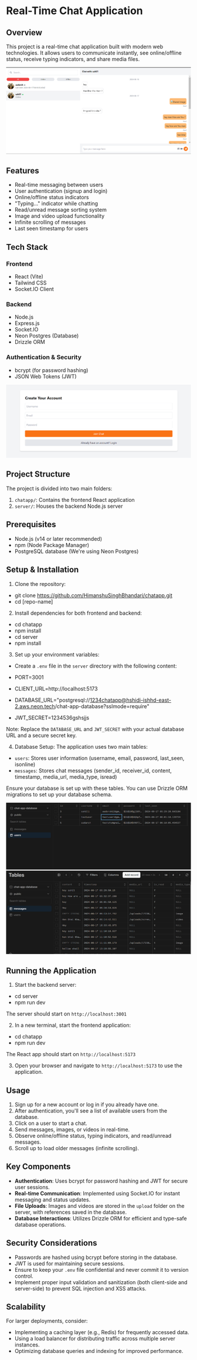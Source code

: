 # Real-Time Chat Application

## Overview

This project is a real-time chat application built with modern web technologies. It allows users to communicate instantly, see online/offline status, receive typing indicators, and share media files.

![Chat app](./chatapp/public/chatapp.png)

## Features

- Real-time messaging between users
- User authentication (signup and login)
- Online/offline status indicators
- "Typing..." indicator while chatting
- Read/unread message sorting system
- Image and video upload functionality
- Infinite scrolling of messages
- Last seen timestamp for users

## Tech Stack

### Frontend
- React (Vite)
- Tailwind CSS
- Socket.IO Client

### Backend
- Node.js
- Express.js
- Socket.IO
- Neon Postgres (Database)
- Drizzle ORM

### Authentication & Security
- bcrypt (for password hashing)
- JSON Web Tokens (JWT)

![Authentication](./chatapp/public/Signup.png)

## Project Structure

The project is divided into two main folders:

1. `chatapp/`: Contains the frontend React application
2. `server/`: Houses the backend Node.js server

## Prerequisites

- Node.js (v14 or later recommended)
- npm (Node Package Manager)
- PostgreSQL database (We're using Neon Postgres)

## Setup & Installation

1. Clone the repository:
- git clone https://github.com/HimanshuSinghBhandari/chatapp.git
- cd [repo-name]

2. Install dependencies for both frontend and backend:
- cd chatapp
- npm install
- cd server
- npm install

3. Set up your environment variables:
- Create a `.env` file in the `server` directory with the following content:

- PORT=3001
- CLIENT_URL=http://localhost:5173
- DATABASE_URL="postgresql://1234chatapp@hshidi-ishhd-east-2.aws.neon.tech/chat-app-database?sslmode=require"
- JWT_SECRET=1234536gshsjjs

Note: Replace the `DATABASE_URL` and `JWT_SECRET` with your actual database URL and a secure secret key.

4. Database Setup:
The application uses two main tables:
- `users`: Stores user information (username, email, password, last_seen, isonline)
- `messages`: Stores chat messages (sender_id, receiver_id, content, timestamp, media_url, media_type, isread)

Ensure your database is set up with these tables. You can use Drizzle ORM migrations to set up your database schema.

![users](./chatapp/public/users.png)
![message](./chatapp/public/messages.png)

## Running the Application

1. Start the backend server:
- cd server
- npm run dev

The server should start on `http://localhost:3001`

2. In a new terminal, start the frontend application:
- cd chatapp
- npm run dev

The React app should start on `http://localhost:5173`

3. Open your browser and navigate to `http://localhost:5173` to use the application.

## Usage

1. Sign up for a new account or log in if you already have one.
2. After authentication, you'll see a list of available users from the database.
3. Click on a user to start a chat.
4. Send messages, images, or videos in real-time.
5. Observe online/offline status, typing indicators, and read/unread messages.
6. Scroll up to load older messages (infinite scrolling).

## Key Components

- **Authentication**: Uses bcrypt for password hashing and JWT for secure user sessions.
- **Real-time Communication**: Implemented using Socket.IO for instant messaging and status updates.
- **File Uploads**: Images and videos are stored in the `upload` folder on the server, with references saved in the database.
- **Database Interactions**: Utilizes Drizzle ORM for efficient and type-safe database operations.

## Security Considerations

- Passwords are hashed using bcrypt before storing in the database.
- JWT is used for maintaining secure sessions.
- Ensure to keep your `.env` file confidential and never commit it to version control.
- Implement proper input validation and sanitization (both client-side and server-side) to prevent SQL injection and XSS attacks.

## Scalability

For larger deployments, consider:
- Implementing a caching layer (e.g., Redis) for frequently accessed data.
- Using a load balancer for distributing traffic across multiple server instances.
- Optimizing database queries and indexing for improved performance.
